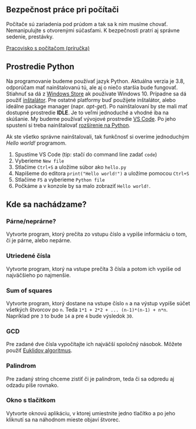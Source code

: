 ## Bezpečnost práce pri počítači

Počítače sú zariadenia pod prúdom a tak sa k nim musíme chovať. Nemanipulujte s otvorenými súčasťami. K bezpečnosti pratrí aj správne sedenie, prestávky.

[Pracovisko s počítačom (príručka)](https://www.ip.gov.sk/wp-content/uploads/2017/11/Prirucka1.pdf)

## Prostredie Python

Na programovanie budeme používať jazyk Python. Aktuálna verzia je 3.8, odporúčam mať nainštalovanú tú, ale aj o niečo staršia bude fungovať. Stiahnuť sa dá z [Windows Store](https://www.microsoft.com/en-us/p/python-38/9mssztt1n39l) ak používate Windows 10. Prípadne sa dá použiť [inštalátor](https://www.python.org/downloads/). Pre ostatné platformy buď použijete inštalátor, alebo ideálne package manager (napr. *apt-get*). Po nainštalovaní by ste mali mať dostupné prostredie **IDLE**. Je to veľmi jednoduché a vhodné iba na skúšanie. My budeme používať vývojové prostredie [VS Code](https://code.visualstudio.com/Download). Po jeho spustení si treba nainštalovať [rozšírenie na Python](https://marketplace.visualstudio.com/items?itemName=ms-python.python). 

Ak ste všetko správne nainštalovali, tak funkčnosť si overíme jednoduchým *Hello world!* programom.

1. Spustíme VS Code (tip: stačí do command line zadať `code`)
2. Vyberieme `New file`
3. Stlačíme `Ctrl+S` a uložíme súbor ako `hello.py`
4. Napíšeme do editora `print("Hello world!")` a uložíme pomocou `Ctrl+S`
5. Stlačíme `F5` a vyberieme `Python file`
6. Počkáme a v konzole by sa malo zobraziť `Hello world!`.

## Kde sa nachádzame?

### Párne/neprárne?

Vytvorte program, ktorý prečíta zo vstupu číslo a vypíše informáciu o tom, či je párne, alebo nepárne. 

### Utriedené čísla

Vytvorte program, ktorý na vstupe prečíta 3 čísla a potom ich vypíše od najväčšieho po najmenšie. 

### Sum of squares

Vytvorte program, ktorý dostane na vstupe číslo `n` a na výstup vypíše súčet všetkých štvorcov po `n`. Teda `1*1 + 2*2 + ... (n-1)*(n-1) + n*n`. Napríklad pre `3` to bude `14` a pre `4` bude výsledok `30`.

### GCD

Pre zadané dve čísla vypočítajte ich najväčší spoločný násobok. Môžete použiť [Euklidov algoritmus](https://en.wikipedia.org/wiki/Euclidean_algorithm#Procedure).

### Palindrom

Pre zadaný string chceme zistiť či je palindrom, teda či sa odpredu aj odzadu píše rovnako.

### Okno s tlačítkom

Vytvorte oknovú aplikáciu, v ktorej umiestnite jedno tlačítko a po jeho kliknutí sa na náhodnom mieste objaví štvorec. 